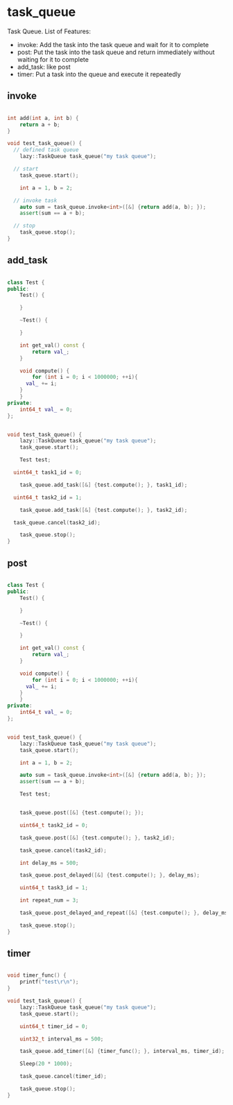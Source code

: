 # task_queue
Task Queue. List of Features: 
- invoke: Add the task into the task queue and wait for it to complete
- post: Put the task into the task queue and return immediately without waiting for it to complete
- add_task: like post
- timer: Put a task into the queue and execute it repeatedly


## invoke
```cpp

int add(int a, int b) {
	return a + b;
}

void test_task_queue() {
  // defined task queue
	lazy::TaskQueue task_queue("my task queue");

  // start 
	task_queue.start();

	int a = 1, b = 2;

  // invoke task
	auto sum = task_queue.invoke<int>([&] {return add(a, b); });
	assert(sum == a + b);

  // stop
	task_queue.stop();
}
```

## add_task
```cpp

class Test {
public:
	Test() {

	}

	~Test() {

	}

	int get_val() const {
		return val_;
	}

	void compute() {
		for (int i = 0; i < 1000000; ++i){
      val_ += i;
    }
	}
private:
	int64_t val_ = 0;
};


void test_task_queue() {
	lazy::TaskQueue task_queue("my task queue");
	task_queue.start();

	Test test;

  uint64_t task1_id = 0;

	task_queue.add_task([&] {test.compute(); }, task1_id);

  uint64_t task2_id = 1;

	task_queue.add_task([&] {test.compute(); }, task2_id);

  task_queue.cancel(task2_id);

	task_queue.stop();
}
```

## post
```cpp

class Test {
public:
	Test() {

	}

	~Test() {

	}

	int get_val() const {
		return val_;
	}

	void compute() {
		for (int i = 0; i < 1000000; ++i){
      val_ += i;
    }
	}
private:
	int64_t val_ = 0;
};


void test_task_queue() {
	lazy::TaskQueue task_queue("my task queue");
	task_queue.start();

	int a = 1, b = 2;

	auto sum = task_queue.invoke<int>([&] {return add(a, b); });
	assert(sum == a + b);

	Test test;


	task_queue.post([&] {test.compute(); });

	uint64_t task2_id = 0;

	task_queue.post([&] {test.compute(); }, task2_id);

	task_queue.cancel(task2_id);

	int delay_ms = 500;

	task_queue.post_delayed([&] {test.compute(); }, delay_ms);

	uint64_t task3_id = 1;

	int repeat_num = 3;

	task_queue.post_delayed_and_repeat([&] {test.compute(); }, delay_ms, task3_id, repeat_num);

	task_queue.stop();
}
```

## timer
```cpp

void timer_func() {
	printf("test\r\n");
}

void test_task_queue() {
	lazy::TaskQueue task_queue("my task queue");
	task_queue.start();

	uint64_t timer_id = 0;

	uint32_t interval_ms = 500;

	task_queue.add_timer([&] {timer_func(); }, interval_ms, timer_id);

	Sleep(20 * 1000);

	task_queue.cancel(timer_id);

	task_queue.stop();
}

```
